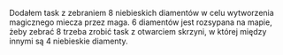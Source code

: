 Dodałem task z zebraniem 8 niebieskich diamentów w celu wytworzenia magicznego miecza przez maga. 6 diamentów jest rozsypana na mapie, żeby zebrać 8 trzeba zrobić task z otwarciem skrzyni, w której między innymi są 4 niebieskie diamenty.
